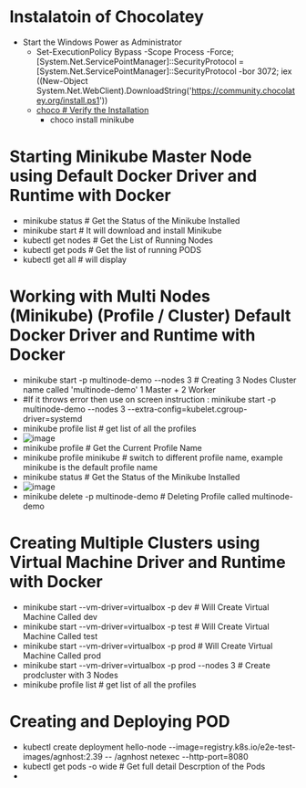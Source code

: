 # Instalatoin of Chocolatey
- Start the Windows Power as  Administrator
  - Set-ExecutionPolicy Bypass -Scope Process -Force; [System.Net.ServicePointManager]::SecurityProtocol = [System.Net.ServicePointManager]::SecurityProtocol -bor 3072; iex ((New-Object System.Net.WebClient).DownloadString('https://community.chocolatey.org/install.ps1'))
  - [choco # Verify the Installation](https://user-images.githubusercontent.com/111234771/202818467-22a26a41-ab84-4e91-8b5b-441c172b4479.png)
    - choco install minikube

# Starting Minikube Master Node using Default Docker Driver and Runtime with Docker
- minikube status # Get the Status of the Minikube Installed
- minikube start # It will download and install Minikube
- kubectl get nodes # Get the List of Running Nodes
- kubectl get pods # Get the list of running PODS
- kubectl get all # will display 

# Working with Multi Nodes (Minikube) (Profile / Cluster) Default Docker Driver and Runtime with Docker
- minikube start -p multinode-demo --nodes 3 # Creating 3 Nodes Cluster name called 'multinode-demo' 1 Master + 2 Worker
- \#If it throws error then use on screen instruction : minikube start -p multinode-demo --nodes 3 --extra-config=kubelet.cgroup-driver=systemd 
- minikube profile list # get list of all the profiles
- ![image](https://user-images.githubusercontent.com/111234771/202845310-8fb236f9-27a0-400c-a12b-3d8f07185dfd.png)
- minikube profile # Get the Current Profile Name
- minikube profile minikube # switch to different profile name, example minikube is the default profile name
- minikube status # Get the Status of the Minikube Installed
- ![image](https://user-images.githubusercontent.com/111234771/202845359-4680966d-3636-41d1-8f11-2ae6da6a081e.png)
- minikube delete -p multinode-demo # Deleting Profile called multinode-demo

# Creating Multiple Clusters using Virtual Machine Driver and Runtime with Docker
- minikube start --vm-driver=virtualbox -p dev # Will Create Virtual Machine Called dev
- minikube start --vm-driver=virtualbox -p test # Will Create Virtual Machine Called test
- minikube start --vm-driver=virtualbox -p prod # Will Create Virtual Machine Called prod
- minikube start --vm-driver=virtualbox -p prod --nodes 3 # Create prodcluster with 3 Nodes 
- minikube profile list # get list of all the profiles

# Creating and Deploying POD 
- kubectl create deployment hello-node --image=registry.k8s.io/e2e-test-images/agnhost:2.39 -- /agnhost netexec --http-port=8080
- kubectl get pods -o wide # Get full detail Descrption of the Pods
- 

